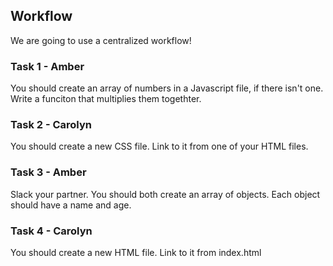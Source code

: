 ## Workflow

We are going to use a centralized workflow!

### Task 1 - Amber
You should create an array of numbers in a Javascript file, if there isn't one. Write a funciton that multiplies them togethter.

### Task 2 - Carolyn
You should create a new CSS file. Link to it from one of your HTML files.

### Task 3 - Amber
Slack your partner. You should both create an array of objects. Each object should have a name and age.

### Task 4 - Carolyn
You should create a new HTML file. Link to it from index.html
